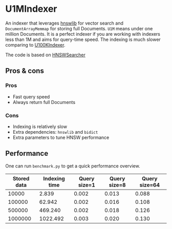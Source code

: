 # U1MIndexer

An indexer that leverages [hnswlib](https://github.com/nmslib/hnswlib) for vector search and `DocumentArrayMemmap` for storing full Documents. `U1M` means under one million Documents. It is a perfect indexer if you are working with indexers less than 1M and aims for query-time speed. The indexing is much slower comparing to [U100KIndexer](https://hub.jina.ai/executor/80scarrt).

The code is based on [HNSWSearcher](https://hub.jina.ai/executor/jdb3vkgo)

## Pros & cons

### Pros

- Fast query speed
- Always return full Documents

### Cons

- Indexing is relatively slow
- Extra dependencies: `hnswlib` and `bidict`
- Extra parameters to tune HNSW performance

## Performance

One can run `benchmark.py` to get a quick performance overview. 


|Stored data| Indexing time | Query size=1 | Query size=8 | Query size=64|
|---|---|---|---|---|
|10000 | 2.839 | 0.002 | 0.013 | 0.088|
|100000 | 62.942 | 0.002 | 0.016 | 0.108|
|500000 | 469.240 | 0.002 | 0.018 | 0.126|
|1000000 | 1022.492 | 0.003 | 0.020 | 0.130 |
